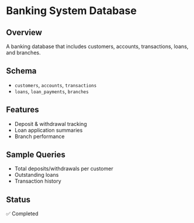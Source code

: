 # Banking System Database

## Overview
A banking database that includes customers, accounts, transactions, loans, and branches.

## Schema
- `customers`, `accounts`, `transactions`
- `loans`, `loan_payments`, `branches`

## Features
- Deposit & withdrawal tracking
- Loan application summaries
- Branch performance

## Sample Queries
- Total deposits/withdrawals per customer
- Outstanding loans
- Transaction history

## Status
✅ Completed

